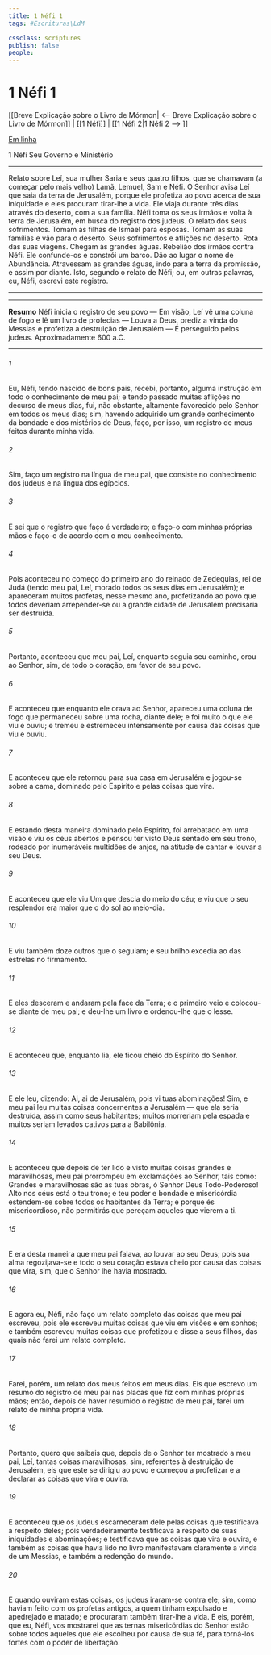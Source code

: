 ```yaml
---
title: 1 Néfi 1
tags: #Escrituras\LdM

cssclass: scriptures
publish: false
people:
---
```


# 1 Néfi 1
[[Breve Explicação sobre o Livro de Mórmon| <-- Breve Explicação sobre o Livro de Mórmon]] | [[1 Néfi]] | [[1 Néfi 2|1 Néfi 2 --> ]]

[Em linha](https://churchofjesuschrist.org/study/scriptures/bofm/1-ne/1?lang=por)

1 Néfi
Seu Governo e Ministério

---
Relato sobre Leí, sua mulher Saria e seus quatro filhos, que se chamavam (a começar pelo mais velho) Lamã, Lemuel, Sam e Néfi. O Senhor avisa Leí que saia da terra de Jerusalém, porque ele profetiza ao povo acerca de sua iniquidade e eles procuram tirar-lhe a vida. Ele viaja durante três dias através do deserto, com a sua família. Néfi toma os seus irmãos e volta à terra de Jerusalém, em busca do registro dos judeus. O relato dos seus sofrimentos. Tomam as filhas de Ismael para esposas. Tomam as suas famílias e vão para o deserto. Seus sofrimentos e aflições no deserto. Rota das suas viagens. Chegam às grandes águas. Rebelião dos irmãos contra Néfi. Ele confunde-os e constrói um barco. Dão ao lugar o nome de Abundância. Atravessam as grandes águas, indo para a terra da promissão, e assim por diante. Isto, segundo o relato de Néfi; ou, em outras palavras, eu, Néfi, escrevi este registro.

---

---
__Resumo__
Néfi inicia o registro de seu povo — Em visão, Leí vê uma coluna de fogo e lê um livro de profecias — Louva a Deus, prediz a vinda do Messias e profetiza a destruição de Jerusalém — É perseguido pelos judeus. Aproximadamente 600 a.C.

---
###### 1 
Eu, Néfi, tendo nascido de bons pais, recebi, portanto, alguma instrução em todo o conhecimento de meu pai; e tendo passado muitas aflições no decurso de meus dias, fui, não obstante, altamente favorecido pelo Senhor em todos os meus dias; sim, havendo adquirido um grande conhecimento da bondade e dos mistérios de Deus, faço, por isso, um registro de meus feitos durante minha vida.

###### 2 
Sim, faço um registro na língua de meu pai, que consiste no conhecimento dos judeus e na língua dos egípcios.

###### 3 
E sei que o registro que faço é verdadeiro; e faço-o com minhas próprias mãos e faço-o de acordo com o meu conhecimento.

###### 4 
Pois aconteceu no começo do primeiro ano do reinado de Zedequias, rei de Judá (tendo meu pai, Leí, morado todos os seus dias em Jerusalém); e apareceram muitos profetas, nesse mesmo ano, profetizando ao povo que todos deveriam arrepender-se ou a grande cidade de Jerusalém precisaria ser destruída.

###### 5 
Portanto, aconteceu que meu pai, Leí, enquanto seguia seu caminho, orou ao Senhor, sim, de todo o coração, em favor de seu povo.

###### 6 
E aconteceu que enquanto ele orava ao Senhor, apareceu uma coluna de fogo que permaneceu sobre uma rocha, diante dele; e foi muito o que ele viu e ouviu; e tremeu e estremeceu intensamente por causa das coisas que viu e ouviu.

###### 7 
E aconteceu que ele retornou para sua casa em Jerusalém e jogou-se sobre a cama, dominado pelo Espírito e pelas coisas que vira.

###### 8 
E estando desta maneira dominado pelo Espírito, foi arrebatado em uma visão e viu os céus abertos e pensou ter visto Deus sentado em seu trono, rodeado por inumeráveis multidões de anjos, na atitude de cantar e louvar a seu Deus.

###### 9 
E aconteceu que ele viu Um que descia do meio do céu; e viu que o seu resplendor era maior que o do sol ao meio-dia.

###### 10 
E viu também doze outros que o seguiam; e seu brilho excedia ao das estrelas no firmamento.

###### 11 
E eles desceram e andaram pela face da Terra; e o primeiro veio e colocou-se diante de meu pai; e deu-lhe um livro e ordenou-lhe que o lesse.

###### 12 
E aconteceu que, enquanto lia, ele ficou cheio do Espírito do Senhor.

###### 13 
E ele leu, dizendo: Ai, ai de Jerusalém, pois vi tuas abominações! Sim, e meu pai leu muitas coisas concernentes a Jerusalém — que ela seria destruída, assim como seus habitantes; muitos morreriam pela espada e muitos seriam levados cativos para a Babilônia.

###### 14 
E aconteceu que depois de ter lido e visto muitas coisas grandes e maravilhosas, meu pai prorrompeu em exclamações ao Senhor, tais como: Grandes e maravilhosas são as tuas obras, ó Senhor Deus Todo-Poderoso! Alto nos céus está o teu trono; e teu poder e bondade e misericórdia estendem-se sobre todos os habitantes da Terra; e porque és misericordioso, não permitirás que pereçam aqueles que vierem a ti.

###### 15 
E era desta maneira que meu pai falava, ao louvar ao seu Deus; pois sua alma regozijava-se e todo o seu coração estava cheio por causa das coisas que vira, sim, que o Senhor lhe havia mostrado.

###### 16 
E agora eu, Néfi, não faço um relato completo das coisas que meu pai escreveu, pois ele escreveu muitas coisas que viu em visões e em sonhos; e também escreveu muitas coisas que profetizou e disse a seus filhos, das quais não farei um relato completo.

###### 17 
Farei, porém, um relato dos meus feitos em meus dias. Eis que escrevo um resumo do registro de meu pai nas placas que fiz com minhas próprias mãos; então, depois de haver resumido o registro de meu pai, farei um relato de minha própria vida.

###### 18 
Portanto, quero que saibais que, depois de o Senhor ter mostrado a meu pai, Leí, tantas coisas maravilhosas, sim, referentes à destruição de Jerusalém, eis que este se dirigiu ao povo e começou a profetizar e a declarar as coisas que vira e ouvira.

###### 19 
E aconteceu que os judeus escarneceram dele pelas coisas que testificava a respeito deles; pois verdadeiramente testificava a respeito de suas iniquidades e abominações; e testificava que as coisas que vira e ouvira, e também as coisas que havia lido no livro manifestavam claramente a vinda de um Messias, e também a redenção do mundo.

###### 20 
E quando ouviram estas coisas, os judeus iraram-se contra ele; sim, como haviam feito com os profetas antigos, a quem tinham expulsado e apedrejado e matado; e procuraram também tirar-lhe a vida. E eis, porém, que eu, Néfi, vos mostrarei que as ternas misericórdias do Senhor estão sobre todos aqueles que ele escolheu por causa de sua fé, para torná-los fortes com o poder de libertação.

